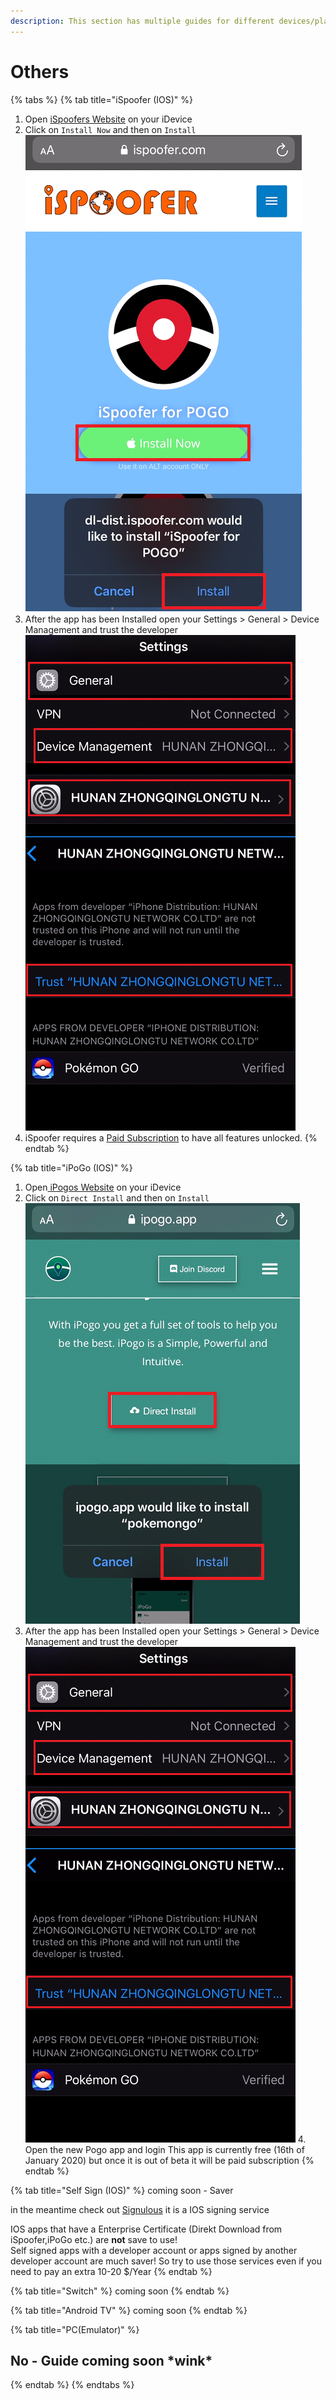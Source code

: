 ```yaml
---
description: This section has multiple guides for different devices/platforms
---
```


# Others

{% tabs %}
{% tab title="iSpoofer \(IOS\)" %}
1. Open [iSpoofers Website](https://www.ispoofer.com/ispoofer-for-pogo-installation/) on your iDevice
2. Click on `Install Now` and then on `Install`  ![](../.gitbook/assets/ispooferwebsite.png) 
3. After the app has been Installed open your Settings &gt; General &gt; Device Management and trust the developer ![](../.gitbook/assets/settings.png) 
4. iSpoofer requires a [Paid Subscription](https://www.ispoofer.com/#purchase) to have all features unlocked.
{% endtab %}

{% tab title="iPoGo \(IOS\)" %}
1. Open[ iPogos Website](https://ipogo.app/) on your iDevice
2. Click on `Direct Install` and then on `Install`  ![](../.gitbook/assets/ipogowebsite.Png) 
3. After the app has been Installed open your Settings &gt; General &gt; Device Management  and trust the developer ![](../.gitbook/assets/settings.png)  4. Open the new Pogo app and login  This app is currently free \(16th of January 2020\) but once it is out of beta it will be paid subscription
{% endtab %}

{% tab title="Self Sign \(IOS\)" %}
coming soon - Saver  
  
in the meantime check out [Signulous](https://www.signulous.com/register) it is a IOS signing service  
  
IOS apps that have a Enterprise Certificate \(Direkt Download from iSpoofer,iPoGo etc.\) are **not** save to use!  
Self signed apps with a developer account or apps signed by another developer account are much saver! So try to use those services even if you need to pay an extra 10-20 $/Year
{% endtab %}

{% tab title="Switch" %}
coming soon
{% endtab %}

{% tab title="Android TV" %}
coming soon
{% endtab %}

{% tab title="PC\(Emulator\)" %}
## No - Guide coming soon \*wink\*
{% endtab %}
{% endtabs %}

